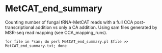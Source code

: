 # MetCAT_end_summary

Counting number of fungal tRNA-MetCAT reads with a full CCA post-transcriptional addition vs only a CA addition. Using sam files generated by MSR-seq read mapping (see CCA_mapping_runs).

`for file in *sam; do perl MetCAT_end_summary.pl $file >> MetCAT_end_summary.txt; done`
